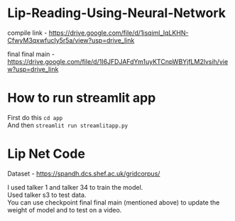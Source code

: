 # Lip-Reading-Using-Neural-Network

compile link - https://drive.google.com/file/d/1isqiml_IqLKHN-CfwyM3qxwfucIy5r5a/view?usp=drive_link

final final main - https://drive.google.com/file/d/1I6JFDJAFdYm1uyKTCnpWBYjfLM2lvsih/view?usp=drive_link

# How to run streamlit app
First do this
`cd app`
<br>
And then
`streamlit run streamlitapp.py`


# Lip Net Code
Dataset - https://spandh.dcs.shef.ac.uk/gridcorpus/

I used talker 1 and talker 34 to train the model. 
<br>
Used talker s3 to test data. <br>
You can use checkpoint final final main (mentioned above) to update the weight of model and to test on a video.
